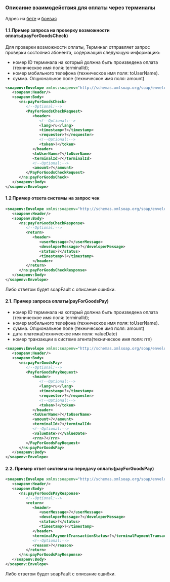 ### Описание взаимодействия для оплаты через терминалы

Адрес на [бете](http://beta.allpay.kz/allpay-public-soap/transaction-management/v1.1?wsdl) и [боевая](http://mfs.allpay.kz/allpay-public-soap/transaction-management/v1.1?wsdl)

#### 1.1.Пример запроса на проверку возможности оплаты(payForGoodsCheck)

Для проверки возможности оплаты, Терминал отправляет запрос проверки состояния абонента, содержащий следующую информацию:

- номер ID терминала на который должна быть произведена оплата (техническое имя поля: terminalId);
- номер мобильного телефона (техническое имя поля: toUserName).
- сумма. Опциональное поле (техническое имя поля: amount)

```xml
<soapenv:Envelope xmlns:soapenv="http://schemas.xmlsoap.org/soap/envelope/" xmlns:ns="http://www.allpay.kz/mfs/soap/TransactionManagement/1.1">
   <soapenv:Header/>
   <soapenv:Body>
      <ns:payForGoodsCheck>
         <!--Optional:-->
         <PayForGoodsCheckRequest>
            <header>
               <!--Optional:-->
               <lang>ru</lang>
               <timestamp>?</timestamp>
               <requester>?</requester>
               <!--Optional:-->
               <token>?</token>
            </header>
            <toUserName>?</toUserName>
            <terminalId>?</terminalId>
            <!--Optional:-->
            <amount>?</amount>
         </PayForGoodsCheckRequest>
      </ns:payForGoodsCheck>
   </soapenv:Body>
</soapenv:Envelope>
```
#### 1.2 Пример ответа системы на запрос чек

```xml
<soapenv:Envelope xmlns:soapenv="http://schemas.xmlsoap.org/soap/envelope/" xmlns:ns="http://www.allpay.kz/mfs/soap/TransactionManagement/1.1">
   <soapenv:Header/>
   <soapenv:Body>
      <ns:payForGoodsCheckResponse>
         <!--Optional:-->
         <return>
            <header>
               <userMessage>?</userMessage>
               <developerMessage>?</developerMessage>
               <status>?</status>
               <timestamp>?</timestamp>
            </header>
         </return>
      </ns:payForGoodsCheckResponse>
   </soapenv:Body>
</soapenv:Envelope>
```

Либо ответом будет soapFault с описание ошибки.

#### 2.1. Пример запроса оплаты(payForGoodsPay)

- номер ID терминала на который должна быть произведена оплата (техническое имя поля: terminalId);
- номер мобильного телефона (техническое имя поля: toUserName).
- сумма. Опциональное поле (техническое имя поля: amount)
- дата платежа(техническое имя поля: valueDate)
- номер транзакции в системе агента(техническое имя поля: rrn)

```xml
<soapenv:Envelope xmlns:soapenv="http://schemas.xmlsoap.org/soap/envelope/" xmlns:ns="http://www.allpay.kz/mfs/soap/TransactionManagement/1.1">
   <soapenv:Header/>
   <soapenv:Body>
      <ns:payForGoodsPay>
         <!--Optional:-->
         <PayForGoodsPayRequest>
            <header>
               <!--Optional:-->
               <lang>ru</lang>
               <timestamp>?</timestamp>
               <requester>?</requester>
               <!--Optional:-->
               <token>?</token>
            </header>
            <toUserName>?</toUserName>
            <amount>?</amount>
            <terminalId>?</terminalId>
            <!--Optional:-->
            <valueDate>?</valueDate>
            <rrn>?</rrn>
         </PayForGoodsPayRequest>
      </ns:payForGoodsPay>
   </soapenv:Body>
</soapenv:Envelope>
```


#### 2.2. Пример  ответ системы на передачу оплаты(payForGoodsPay)

```xml
<soapenv:Envelope xmlns:soapenv="http://schemas.xmlsoap.org/soap/envelope/" xmlns:ns="http://www.allpay.kz/mfs/soap/TransactionManagement/1.1">
   <soapenv:Header/>
   <soapenv:Body>
      <ns:payForGoodsPayResponse>
         <!--Optional:-->
         <return>
            <header>
               <userMessage>?</userMessage>
               <developerMessage>?</developerMessage>
               <status>?</status>
               <timestamp>?</timestamp>
            </header>
            <terminalPaymentTransactionStatus>?</terminalPaymentTransactionStatus>
            <!--Optional:-->
            <reason>?</reason>
         </return>
      </ns:payForGoodsPayResponse>
   </soapenv:Body>
</soapenv:Envelope>
```

Либо ответом будет soapFault с описание ошибки.

